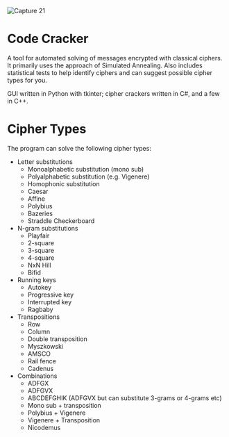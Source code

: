 ![Capture 21](https://github.com/MrWoafer/Code-Cracker/assets/159387325/3fab6620-6f50-4766-87c6-e6aa223b8c59)

# Code Cracker

A tool for automated solving of messages encrypted with classical ciphers. It primarily uses the approach of Simulated Annealing. Also includes statistical tests to help identify ciphers and can suggest possible cipher types for you.

GUI written in Python with tkinter; cipher crackers written in C#, and a few in C++.

# Cipher Types

The program can solve the following cipher types:
* Letter substitutions
  * Monoalphabetic substitution (mono sub)
  * Polyalphabetic substitution (e.g. Vigenere)
  * Homophonic substitution
  * Caesar
  * Affine
  * Polybius
  * Bazeries
  * Straddle Checkerboard
* N-gram substitutions
  * Playfair
  * 2-square
  * 3-square
  * 4-square
  * NxN Hill
  * Bifid
* Running keys
  * Autokey
  * Progressive key
  * Interrupted key
  * Ragbaby
* Transpositions
  * Row
  * Column
  * Double transposition
  * Myszkowski
  * AMSCO
  * Rail fence
  * Cadenus
* Combinations
  * ADFGX
  * ADFGVX
  * ABCDEFGHIK (ADFGVX but can substitute 3-grams or 4-grams etc)
  * Mono sub + transposition
  * Polybius + Vigenere
  * Vigenere + Transposition
  * Nicodemus
